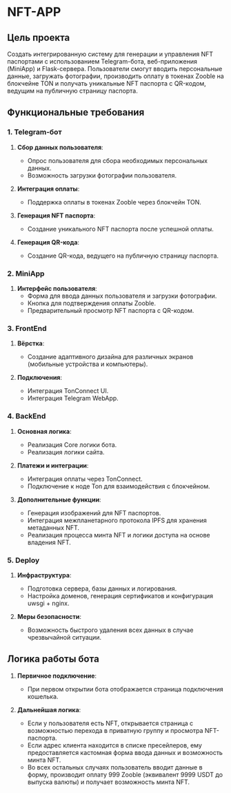 # NFT-APP

## Цель проекта

Создать интегрированную систему для генерации и управления NFT паспортами с использованием Telegram-бота, веб-приложения (MiniApp) и Flask-сервера. Пользователи смогут вводить персональные данные, загружать фотографии, производить оплату в токенах Zooble на блокчейне TON и получать уникальные NFT паспорта с QR-кодом, ведущим на публичную страницу паспорта.

## Функциональные требования

### 1. Telegram-бот

1. **Сбор данных пользователя**:
   - Опрос пользователя для сбора необходимых персональных данных.
   - Возможность загрузки фотографии пользователя.
   
2. **Интеграция оплаты**:
   - Поддержка оплаты в токенах Zooble через блокчейн TON.

3. **Генерация NFT паспорта**:
   - Создание уникального NFT паспорта после успешной оплаты.

4. **Генерация QR-кода**:
   - Создание QR-кода, ведущего на публичную страницу паспорта.

### 2. MiniApp

1. **Интерфейс пользователя**:
   - Форма для ввода данных пользователя и загрузки фотографии.
   - Кнопка для подтверждения оплаты Zooble.
   - Предварительный просмотр NFT паспорта с QR-кодом.

### 3. FrontEnd

1. **Вёрстка**:
   - Создание адаптивного дизайна для различных экранов (мобильные устройства и компьютеры).

2. **Подключения**:
   - Интеграция TonConnect UI.
   - Интеграция Telegram WebApp.

### 4. BackEnd

1. **Основная логика**:
   - Реализация Core логики бота.
   - Реализация логики сайта.
   
2. **Платежи и интеграции**:
   - Интеграция оплаты через TonConnect.
   - Подключение к ноде Ton для взаимодействия с блокчейном.
   
3. **Дополнительные функции**:
   - Генерация изображений для NFT паспортов.
   - Интеграция межпланетарного протокола IPFS для хранения метаданных NFT.
   - Реализация процесса минта NFT и логики доступа на основе владения NFT.

### 5. Deploy

1. **Инфраструктура**:
   - Подготовка сервера, базы данных и логирования.
   - Настройка доменов, генерация сертификатов и конфигурация uwsgi + nginx.
   
2. **Меры безопасности**:
   - Возможность быстрого удаления всех данных в случае чрезвычайной ситуации.

## Логика работы бота

1. **Первичное подключение**:
   - При первом открытии бота отображается страница подключения кошелька.
   
2. **Дальнейшая логика**:
   - Если у пользователя есть NFT, открывается страница с возможностью перехода в приватную группу и просмотра NFT-паспорта.
   - Если адрес клиента находится в списке пресейлеров, ему предоставляется кастомная форма ввода данных и возможность минта NFT.
   - Во всех остальных случаях пользователь вводит данные в форму, производит оплату 999 Zooble (эквивалент 9999 USDT до выпуска валюты) и получает возможность минта NFT.
